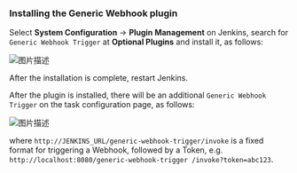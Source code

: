 ### Installing the Generic Webhook plugin

Select **System Configuration** -> **Plugin Management** on Jenkins, search for `Generic Webhook Trigger` at **Optional Plugins** and install it, as follows:

![图片描述](https://doc.shiyanlou.com/courses/10022/2123746/e7cc1b2c5cdbbaa2428832214ea2cc62-0/wm)

After the installation is complete, restart Jenkins.

After the plugin is installed, there will be an additional `Generic Webhook Trigger` on the task configuration page, as follows:

![图片描述](https://doc.shiyanlou.com/courses/10022/2123746/7db75a0a0d3b659a21893a8709f50f52-0/wm)

where `http://JENKINS_URL/generic-webhook-trigger/invoke` is a fixed format for triggering a Webhook, followed by a Token, e.g. `http://localhost:8080/generic-webhook-trigger /invoke?token=abc123`.

